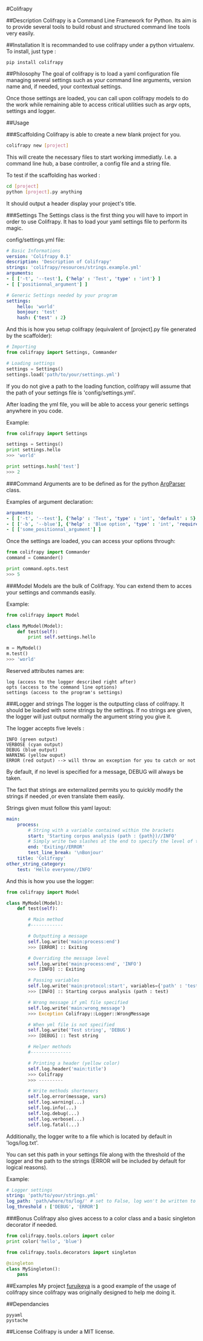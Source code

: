 #Colifrapy

##Description
Colifrapy is a Command Line Framework for Python.
Its aim is to provide several tools to build robust and
structured command line tools very easily.

##Installation
It is recommanded to use colifrapy under a python virtualenv.
To install, just type :

```
pip install colifrapy
```

##Philosophy
The goal of colifrapy is to load a yaml configuration file managing 
several settings such as your command line arguments,
version name and, if needed, your contextual settings.

Once those settings are loaded, you can call upon colifrapy models to do the
work while remaining able to access critical utilities such as argv opts, settings 
and logger.

##Usage

###Scaffolding
Colifrapy is able to create a new blank project for you.

```sh
colifrapy new [project]
```

This will create the necessary files to start working immediatly. I.e. a command line hub, a base
controller, a config file and a string file.

To test if the scaffolding has worked :
```sh
cd [project]
python [project].py anything
```

It should output a header display your project's title.

###Settings
The Settings class is the first thing you will have to import in order to use Colifrapy.
It has to load your yaml settings file to perform its magic.

config/settings.yml file:

```yaml
# Basic Informations
version: 'Colifrapy 0.1'
description: 'Description of Colifrapy'
strings: 'colifrapy/resources/strings.example.yml'
arguments: 
- [ ['-t', '--test'], {'help' : 'Test', 'type' : 'int'} ]
- [ ['positionnal_argument'] ]

# Generic Settings needed by your program
settings:
    hello: 'world'
    bonjour: 'test'
    hash: {'test' : 2}
```

And this is how you setup colifrapy (equivalent of [project].py file generated by the scaffolder):

```python
# Importing
from colifrapy import Settings, Commander

# Loading settings
settings = Settings()
settings.load('path/to/your/settings.yml')
```
If you do not give a path to the loading function, colifrapy will assume that
the path of your settings file is 'config/settings.yml'.

After loading the yml file, you will be able to access your generic settings anywhere
in you code.

Example:
```python
from colifrapy import Settings

settings = Settings()
print settings.hello
>>> 'world'

print settings.hash['test']
>>> 2
```

###Command
Arguments are to be defined as for the python [ArgParser](http://docs.python.org/dev/library/argparse.html "ArgParser") class.

Examples of argument declaration:
```yaml
arguments: 
- [ ['-t', '--test'], {'help' : 'Test', 'type' : 'int', 'default' : 5} ]
- [ ['-b', '--blue'], {'help' : 'Blue option', 'type' : 'int', 'required' : 'True'} ]
- [ ['some_positionnal_argument'] ]
```

Once the settings are loaded, you can access your options through:
```python
from colifrapy import Commander
command = Commander()

print command.opts.test
>>> 5
```

###Model
Models are the bulk of Colifrapy. You can extend them to acces your settings and commands easily.

Example:
```python
from colifrapy import Model

class MyModel(Model):
	def test(self):
		print self.settings.hello

m = MyModel()
m.test()
>>> 'world'
```

Reserved attributes names are:

	log (access to the logger described right after)
	opts (access to the command line options)
	settings (access to the program's settings)


###Logger and strings
The logger is the outputting class of colifrapy. It should be loaded with some strings by the settings.
If no strings are given, the logger will just output normally the argument string you give it.

The logger accepts five levels :

	INFO (green output)
	VERBOSE (cyan output)
	DEBUG (blue output)
	WARNING (yellow ouput)
	ERROR (red output) --> will throw an exception for you to catch or not

By default, if no level is specified for a message, DEBUG will always be taken.

The fact that strings are externalized permits you to quickly modify the strings if
needed ,or even translate them easily.

Strings given must follow this yaml layout:
```yaml
main:
    process:
    	# String with a variable contained within the brackets
        start: 'Starting corpus analysis (path : {path})//INFO'
        # Simply write two slashes at the end to specify the level of the message
        end: 'Exiting//ERROR'
        test_line_break: '\nBonjour'
    title: 'Colifrapy'
other_string_category:
	test: 'Hello everyone//INFO'
```
And this is how you use the logger:
```python
from colifrapy import Model

class MyModel(Model):
	def test(self):

		# Main method
		#------------

		# Outputting a message
		self.log.write('main:process:end')
		>>> [ERROR] :: Exiting

		# Overriding the message level
		self.log.write('main:process:end', 'INFO')
		>>> [INFO] :: Exiting

		# Passing variables
		self.log.write('main:protocol:start', variables={'path' : 'test'})
		>>> [INFO] :: Starting corpus analysis (path : test)

		# Wrong message if yml file specified
		self.log.write('main:wrong_message')
		>>> Exception Colifrapy::Logger::WrongMessage

		# When yml file is not specified
		self.log.write('Test string', 'DEBUG')
		>>> [DEBUG] :: Test string

		# Helper methods
		#---------------

		# Printing a header (yellow color)
		self.log.header('main:title')
		>>> Colifrapy
		>>> ---------

		# Write methods shorteners
		self.log.error(message, vars)
		self.log.warning(...)
		self.log.info(...)
		self.log.debug(...)
		self.log.verbose(...)
		self.log.fatal(...)
```

Additionally, the logger write to a file which is located by default in 'logs/log.txt'.

You can set this path in your settings file along with the threshold of the logger and the
path to the strings (ERROR will be included by default for logical reasons).

Example:
```yaml
# Logger settings
string: 'path/to/your/strings.yml'
log_path: 'path/where/to/log/' # set to False, log won't be written to file
log_threshold : ['DEBUG', 'ERROR']
```

###Bonus
Colifrapy also gives access to a color class and a basic singleton decorator if needed.

```python
from colifrapy.tools.colors import color
print color('hello', 'blue')

from colifrapy.tools.decorators import singleton

@singleton
class MySingleton():
	pass
```

##Examples
My project [furuikeya](https://github.com/Yomguithereal/furuikeya) is a good example of the usage
of colifrapy since colifrapy was originally designed to help me doing it.

##Dependancies

	pyyaml
	pystache

##License
Colifrapy is under a MIT license.